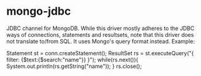 # mongo-jdbc
JDBC channel for MongoDB.
While this driver mostly adheres to the JDBC ways of connections, statements and resultsets, note that this driver does not translate to/from SQL. It uses Mongo's query format instead. 
Example:

Statement st = conn.createStatement();
ResultSet rs = st.executeQuery("{ filter: {$text:{$search:\"name\"}} }");
while(rs.next()){
	System.out.println(rs.getString("name"));
}
rs.close();

